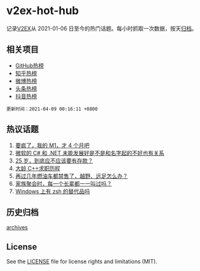 # v2ex-hot-hub

 记录[V2EX](https://www.v2ex.com/)从 2021-01-06 日至今的热门话题。每小时抓取一次数据，按天[归档](archives)。
 
 ## 相关项目

- [GitHub热榜](https://github.com/lonnyzhang423/github-hot-hub)
- [知乎热榜](https://github.com/lonnyzhang423/zhihu-hot-hub)
- [微博热榜](https://github.com/lonnyzhang423/weibo-hot-hub)
- [头条热榜](https://github.com/lonnyzhang423/toutiao-hot-hub)
- [抖音热榜](https://github.com/lonnyzhang423/douyin-hot-hub)


 `更新时间：2021-04-09 00:16:11 +0800`

## 热议话题

1. [要疯了，我的 M1，才 4 个月吧](https://www.v2ex.com/t/768960)
1. [微软的 C# 和 .NET 未能发展好是不是和名字起的不好也有关系](https://www.v2ex.com/t/768962)
1. [25 岁，到底应不应该要有存款？](https://www.v2ex.com/t/769087)
1. [大龄 C++求职历程](https://www.v2ex.com/t/769036)
1. [再过几年燃油车都禁售了，越野、远足怎么办？](https://www.v2ex.com/t/769103)
1. [家族聚会时，每一个长辈都一一叫过吗？](https://www.v2ex.com/t/769013)
1. [Windows 上有 zsh 的替代品吗](https://www.v2ex.com/t/769061)

## 历史归档

[archives](archives)

## License

See the [LICENSE](LICENSE) file for license rights and limitations (MIT).
